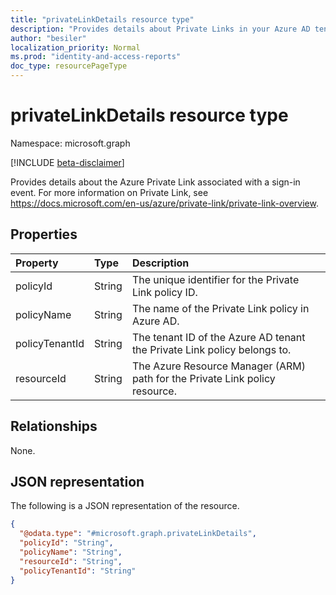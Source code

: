 ```yaml
---
title: "privateLinkDetails resource type"
description: "Provides details about Private Links in your Azure AD tenant"
author: "besiler"
localization_priority: Normal
ms.prod: "identity-and-access-reports"
doc_type: resourcePageType
---
```


# privateLinkDetails resource type

Namespace: microsoft.graph

[!INCLUDE [beta-disclaimer](../../includes/beta-disclaimer.md)]

Provides details about the Azure Private Link associated with a sign-in event. For more information on Private Link, see https://docs.microsoft.com/en-us/azure/private-link/private-link-overview. 



## Properties
|Property|Type|Description|
|:---|:---|:---|
|policyId|String|The unique identifier for the Private Link policy ID. |
|policyName|String|The name of the Private Link policy in Azure AD. |
|policyTenantId|String|The tenant ID of the Azure AD tenant the Private Link policy belongs to.|
|resourceId|String|The Azure Resource Manager (ARM) path for the Private Link policy resource.|

## Relationships
None.

## JSON representation
The following is a JSON representation of the resource.
<!-- {
  "blockType": "resource",
  "@odata.type": "microsoft.graph.privateLinkDetails"
}
-->
``` json
{
  "@odata.type": "#microsoft.graph.privateLinkDetails",
  "policyId": "String",
  "policyName": "String",
  "resourceId": "String",
  "policyTenantId": "String"
}
```

